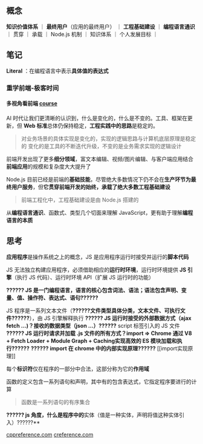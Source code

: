 ## 概念

**知识价值体系** ｜ **最终用户**（应用的最终用户） ｜ **工程基础建设** ｜ **编程语言通识** ｜ 贯穿 ｜ 承载 ｜ Node.js 机制 ｜ 知识体系 ｜ 个人发展目标 ｜ 

## 笔记

**Literal** ：在编程语言中表示**具体值的表达式**
### 重学前端-极客时间

#### 多视角看前端 [course](https://time.geekbang.org/column/article/842421)

AI 时代让我们更清晰的认识到，什么是变化的，什么是不变的。工具、框架在更新，但 **Web 标准**总体仍保持稳定，**工程实践中的思路**是稳定的。
> 对业务场景的具体实现是变化的，实现的逻辑思路与计算机底层原理是稳定的
> 变化的是工具的不断迭代升级，不变的是业务需求实现的逻辑设计

前端开发出现了更多**细分领域**，富文本编辑、视频/图片编辑、与客户端应用结合
**前端应用**的规模和复杂度大大提升了

Node.js 目前已经是前端的**基础技能**，尽管绝大多数情况下仍不会在**生产环节为最终用户服务**，但**它贯穿前端开发的始终，承载了绝大多数工程基础建设**
> 前端工程化中，工程基础建设是由 Node.js 搭建的

从**编程语言通识**、函数式、类型几个切面来理解 JavaScript，更有助于理解**编程语言的本质**



## 思考

**应用程序**是操作系统之上的概念，JS 是应用程序运行时接受并运行的**脚本代码**

JS 无法独立构建应用程序，必须借助相应的**运行时环境**，运行时环境提供 **JS 引擎**（执行 JS 代码）、运行时环境 API（扩展 JS 运行时的功能）

**?????? JS 是一门编程语言，语言的核心包含词法、语法；语法包含声明、变量、值、操作符、表达式、语句??????**

JS 程序是一系列文本文件（**??????文件类型具体分类，文本文件、可执行文件??????**），由 JS 引擎解释执行
**?????? JS 运行时接受的外部数据方式（ajax fetch ...)？接收的数据类型（json ...）??????**
script 标签引入的 JS 文件
**?????? JS 运行时请求并加载 .js 文件的所有方式？import => Chrome 通过 V8 + Fetch Loader + Module Graph + Caching实现高效的 ES 模块加载和执行??????**
**?????? import 在 chrome 中的内部实现原理??????** [[import实现原理]]

每个**标识符**仅在程序的一部分中合法，这部分称为它的**作用域**

函数的定义包含一系列语句和声明，其中有的包含表达式，它指定程序要进行的计算
> 函数是一系列语句的有序集合

**?????? js 角度，什么是程序中的**实体（值是一种实体，声明将值这种实体引入）??????**


[cppreference.com](https://zh.cppreference.com/w/cpp/language/basic_concepts)
[creference.com](https://zh.cppreference.com/w/c/language/basic_concepts)